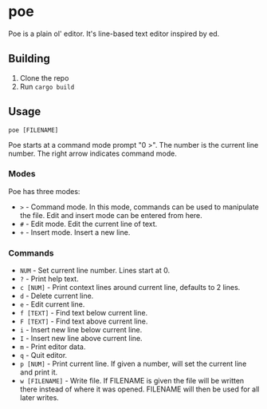 # poe

Poe is a plain ol' editor. It's line-based text editor inspired by ed.

## Building

1. Clone the repo
2. Run `cargo build`

## Usage

`poe [FILENAME]`

Poe starts at a command mode prompt "0 >". The number is the current line number.
The right arrow indicates command mode.

### Modes

Poe has three modes:

- `>` - Command mode. In this mode, commands can be used to manipulate the file.
  Edit and insert mode can be entered from here.
- `#` - Edit mode. Edit the current line of text.
- `+` - Insert mode. Insert a new line.

### Commands

- `NUM` - Set current line number. Lines start at 0.
- `?` - Print help text.
- `c [NUM]` - Print context lines around current line, defaults to 2 lines.
- `d` - Delete current line.
- `e` - Edit current line.
- `f [TEXT]` - Find text below current line.
- `F [TEXT]` - Find text above current line.
- `i` - Insert new line below current line.
- `I` - Insert new line above current line.
- `m` - Print editor data.
- `q` - Quit editor.
- `p [NUM]` - Print current line. If given a number, will set the current line
  and print it.
- `w [FILENAME]` - Write file. If FILENAME is given the file will be written
  there instead of where it was opened. FILENAME will then be used for all later
  writes.
